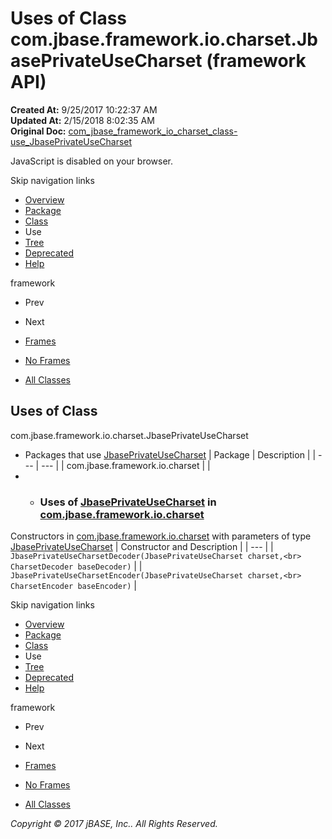 # Uses of Class com.jbase.framework.io.charset.JbasePrivateUseCharset (framework   API)

**Created At:** 9/25/2017 10:22:37 AM  
**Updated At:** 2/15/2018 8:02:35 AM  
**Original Doc:** [com_jbase_framework_io_charset_class-use_JbasePrivateUseCharset](https://docs.jbase.com/39222-class-use/com_jbase_framework_io_charset_class-use_JbasePrivateUseCharset)  

<!--<br>    try {<br>        if (location.href.indexOf('is-external=true') == -1) {<br>            parent.document.title="Uses of Class com.jbase.framework.io.charset.JbasePrivateUseCharset (framework   API)";<br>        }<br>    }<br>    catch(err) {<br>    }<br>//-->
JavaScript is disabled on your browser.

Skip navigation links

- [Overview](../../../../../../overview-summary.html)
- [Package](./../../com.jbase.framework.io.charset-%28framework---api%29)
- [Class](./../../jbaseprivateusecharset-%28framework---api%29 "class in com.jbase.framework.io.charset")
- Use
- [Tree](./../../com.jbase.framework.io.charset-class-hierarchy-%28framework---api%29)
- [Deprecated](../../../../../../deprecated-list.html)
- [Help](../../../../../../help-doc.html)


framework <br>

- Prev
- Next


- [Frames](./.)
- [No Frames](./.)


- [All Classes](../../../../../../allclasses-noframe.html)


<!--<br>  allClassesLink = document.getElementById("allclasses\_navbar\_top");<br>  if(window==top) {<br>    allClassesLink.style.display = "block";<br>  }<br>  else {<br>    allClassesLink.style.display = "none";<br>  }<br>  //-->

## Uses of Class
com.jbase.framework.io.charset.JbasePrivateUseCharset

- Packages that use [JbasePrivateUseCharset](./../../jbaseprivateusecharset-%28framework---api%29 "class in com.jbase.framework.io.charset") | Package | Description |
| --- | --- |
| com.jbase.framework.io.charset |   |
- - ### Uses of [JbasePrivateUseCharset](./../../jbaseprivateusecharset-%28framework---api%29 "class in com.jbase.framework.io.charset") in [com.jbase.framework.io.charset](./../../com.jbase.framework.io.charset-%28framework---api%29)


Constructors in [com.jbase.framework.io.charset](./../../com.jbase.framework.io.charset-%28framework---api%29) with parameters of type [JbasePrivateUseCharset](./../../jbaseprivateusecharset-%28framework---api%29 "class in com.jbase.framework.io.charset") | Constructor and Description |
| --- |
| `JbasePrivateUseCharsetDecoder(JbasePrivateUseCharset charset,<br>                             CharsetDecoder baseDecoder)`  |
| `JbasePrivateUseCharsetEncoder(JbasePrivateUseCharset charset,<br>                             CharsetEncoder baseEncoder)`  |

Skip navigation links

- [Overview](../../../../../../overview-summary.html)
- [Package](./../../com.jbase.framework.io.charset-%28framework---api%29)
- [Class](./../../jbaseprivateusecharset-%28framework---api%29 "class in com.jbase.framework.io.charset")
- Use
- [Tree](./../../com.jbase.framework.io.charset-class-hierarchy-%28framework---api%29)
- [Deprecated](../../../../../../deprecated-list.html)
- [Help](../../../../../../help-doc.html)


framework <br>

- Prev
- Next


- [Frames](./.)
- [No Frames](./.)


- [All Classes](../../../../../../allclasses-noframe.html)


<!--<br>  allClassesLink = document.getElementById("allclasses\_navbar\_bottom");<br>  if(window==top) {<br>    allClassesLink.style.display = "block";<br>  }<br>  else {<br>    allClassesLink.style.display = "none";<br>  }<br>  //-->

*Copyright © 2017 jBASE, Inc.. All Rights Reserved.*
